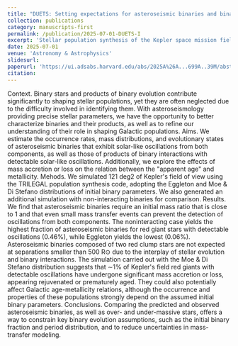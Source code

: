 ```yaml
---
title: "DUETS: Setting expectations for asteroseismic binaries and binary products with synthetic populations "
collection: publications
category: manuscripts-first
permalink: /publication/2025-07-01-DUETS-I
excerpt: 'Stellar population synthesis of the Kepler space mission field. We used this to derive expected asteroseismic binary fractions as a function of evolutionary stage, including the impact of binary interaction.'
date: 2025-07-01
venue: 'Astronomy & Astrophysics'
slidesurl: 
paperurl: 'https://ui.adsabs.harvard.edu/abs/2025A%26A...699A..39M/abstract'
citation: 
---
```


Context. Binary stars and products of binary evolution contribute significantly to shaping stellar populations, yet they are often neglected due to the difficulty involved in identifying them. With asteroseismology providing precise stellar parameters, we have the opportunity to better characterize binaries and their products, as well as to refine our understanding of their role in shaping Galactic populations. Aims. We estimate the occurrence rates, mass distributions, and evolutionary states of asteroseismic binaries that exhibit solar-like oscillations from both components, as well as those of products of binary interactions with detectable solar-like oscillations. Additionally, we explore the effects of mass accretion or loss on the relation between the "apparent age" and metallicity. Mehods. We simulated 121 deg2 of Kepler's field of view using the TRILEGAL population synthesis code, adopting the Eggleton and Moe & Di Stefano distributions of initial binary parameters. We also generated an additional simulation with non-interacting binaries for comparison. Results. We find that asteroseismic binaries require an initial mass ratio that is close to 1 and that even small mass transfer events can prevent the detection of oscillations from both components. The noninteracting case yields the highest fraction of asteroseismic binaries for red giant stars with detectable oscillations (0.46%), while Eggleton yields the lowest (0.06%). Asteroseismic binaries composed of two red clump stars are not expected at separations smaller than 500 R⊙ due to the interplay of stellar evolution and binary interactions. The simulation carried out with the Moe & Di Stefano distribution suggests that ∼1% of Kepler's field red giants with detectable oscillations have undergone significant mass accretion or loss, appearing rejuvenated or prematurely aged. They could also potentially affect Galactic age-metallicity relations, although the occurrence and properties of these populations strongly depend on the assumed initial binary parameters. Conclusions. Comparing the predicted and observed asteroseismic binaries, as well as over- and under-massive stars, offers a way to constrain key binary evolution assumptions, such as the initial binary fraction and period distribution, and to reduce uncertainties in mass-transfer modeling.
